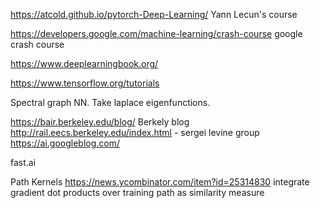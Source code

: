 


https://atcold.github.io/pytorch-Deep-Learning/ Yann Lecun's course

https://developers.google.com/machine-learning/crash-course google crash course

https://www.deeplearningbook.org/

https://www.tensorflow.org/tutorials

Spectral graph NN. Take laplace eigenfunctions.

https://bair.berkeley.edu/blog/ Berkely blog
http://rail.eecs.berkeley.edu/index.html - sergei levine group
https://ai.googleblog.com/



fast.ai

Path Kernels https://news.ycombinator.com/item?id=25314830 integrate gradient dot products over training path as similarity measure


